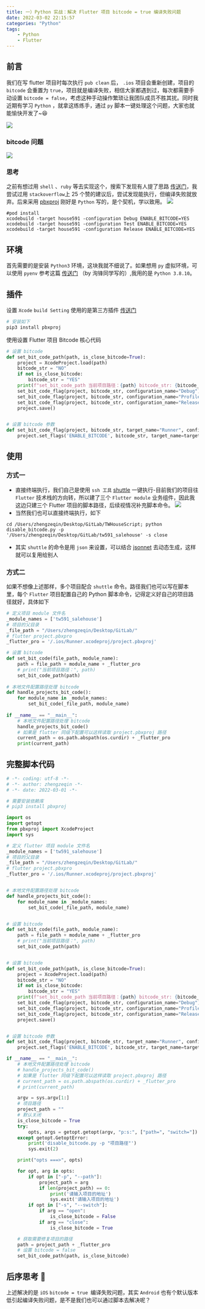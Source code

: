 ```yaml
---
title: 一）Python 实战：解决 Flutter 项目 bitcode = true 编译失败问题
date: 2022-03-02 22:15:57
categories: "Python"
tags:
	- Python
	- Flutter
---
```


## 前言
我们在写 flutter 项目时每次执行 `pub clean` 后， `.ios` 项目会重新创建，项目的 `bitcode` 会重置为 `true`，项目就是编译失败，相信大家都遇到过，每次都需要手动设置 `bitcode = false`，考虑这种手动操作繁琐让我团队成员不胜其扰。同时我近期有学习 `Python` ，就拿这练练手，通过 `py` 脚本一键处理这个问题，大家也就能愉快开发了~😆

![](/images/2022/一）Python-实战：解决-Flutter-项目-bitcode-true-编译失败问题1.png)

### bitcode 问题
![](/images/2022/一）Python-实战：解决-Flutter-项目-bitcode-true-编译失败问题/2.png)

### 思考
之前有想过用 `shell` 、`ruby` 等去实现这个，搜索下发现有人提了思路 [传送门](https://stackoverflow.com/questions/27178452/set-xcode-build-setting-from-terminal)，我尝试过用 `stackoverflow`上 25 个赞的建议后，尝试发现能执行，但编译失败就放弃。后来采用 [pbxproj](https://github.com/kronenthaler/mod-pbxproj) 刚好是 `Python` 写的，是个契机，学以致用。
![](/images/2022/一）Python-实战：解决-Flutter-项目-bitcode-true-编译失败问题/3.png)

```shell
#pod install
xcodebuild -target house591 -configuration Debug ENABLE_BITCODE=YES
xcodebuild -target house591 -configuration Test ENABLE_BITCODE=YES
xcodebuild -target house591 -configuration Release ENABLE_BITCODE=YES

```

## 环境
首先需要的是安装 `Python3` 环境，这块我就不细说了。如果想用 `py` 虚拟环境，可以使用 `pyenv` 参考这篇 [传送门](https://juejin.cn/post/7056800493753860103) （by 洵锋同学写的）,我用的是 `Python 3.8.10`。


## 插件

设置 `Xcode` `build Setting` 使用的是第三方插件 [传送门](https://github.com/kronenthaler/mod-pbxproj)

```python
# 安装如下
pip3 install pbxproj
```

使用设置 Flutter 项目 Bitcode 核心代码

```python
# 设置 bitcode
def set_bit_code_path(path, is_close_bitcode=True):
    project = XcodeProject.load(path)
    bitcode_str = "NO"
    if not is_close_bitcode:
        bitcode_str = "YES"
    print(f"set_bit_code_path 当前项目路径：{path} bitcode_str: {bitcode_str}")
    set_bit_code_flag(project, bitcode_str, configuration_name="Debug")
    set_bit_code_flag(project, bitcode_str, configuration_name="Profile")
    set_bit_code_flag(project, bitcode_str, configuration_name="Release")
    project.save()


# 设置 bitcode 参数
def set_bit_code_flag(project, bitcode_str, target_name="Runner", configuration_name='Debug'):
    project.set_flags('ENABLE_BITCODE', bitcode_str, target_name=target_name, configuration_name=configuration_name)
```

## 使用
### 方式一

- 直接终端执行，我们自己是使用 `ssh 工具`  [shuttle](https://github.com/fitztrev/shuttle)  一键执行-目前我们的项目往 `Flutter` 技术栈的方向转，所以建了三个 `Flutter module` 业务组件，因此我这边只建三个 Flutter 项目的脚本路径，后续视情况补充脚本命令。
![](/images/2022/一）Python-实战：解决-Flutter-项目-bitcode-true-编译失败问题/4.png)
- 当然我们也可以直接终端执行，如下

```shell
cd /Users/zhengzeqin/Desktop/GitLab/TWHouseScript; python disable_bitcode.py -p '/Users/zhengzeqin/Desktop/GitLab/tw591_salehouse' -s close
```

- 其实 `shuttle` 的命令是用 `json` 来设置，可以结合 [jsonnet](https://github.com/google/jsonnet) 去动态生成，这样就可以复用给别人

### 方式二

如果不想像上述那样，多个项目配合 `shuttle`  命令。路径我们也可以写在脚本里，每个 `Flutter` 项目配置自己的 Python 脚本命令，记得定义好自己的项目路径就好，具体如下


```python
# 定义项目 module 文件名
_module_names = ['tw591_salehouse']
# 项目的父目录
_file_path = "/Users/zhengzeqin/Desktop/GitLab/"
# flutter project.pbxpro
_flutter_pro = '/.ios/Runner.xcodeproj/project.pbxproj'

# 设置 bitcode
def set_bit_code(file_path, module_name):
    path = file_path + module_name + _flutter_pro
    # print("当前项目路径：", path)
    set_bit_code_path(path)
    
# 本地文件配置路径处理 bitcode
def handle_projects_bit_code():
    for module_name in _module_names:
        set_bit_code(_file_path, module_name)
        
if __name__ == "__main__":
    # 本地文件配置路径处理 bitcode
    handle_projects_bit_code()
    # 如果是 flutter 同级下配置可以这样读取 project.pbxproj 路径
    current_path = os.path.abspath(os.curdir) + _flutter_pro
    print(current_path)
```

## 完整脚本代码

```python
# -*- coding: utf-8 -*-
# -*- author: zhengzeqin -*-
# -*- date: 2022-03-01 -*-

# 需要安装依赖库
# pip3 install pbxproj

import os
import getopt
from pbxproj import XcodeProject
import sys

# 定义 flutter 项目 module 文件名
_module_names = ['tw591_salehouse']
# 项目的父目录
_file_path = "/Users/zhengzeqin/Desktop/GitLab/"
# flutter project.pbxpro
_flutter_pro = '/.ios/Runner.xcodeproj/project.pbxproj'


# 本地文件配置路径处理 bitcode
def handle_projects_bit_code():
    for module_name in _module_names:
        set_bit_code(_file_path, module_name)


# 设置 bitcode
def set_bit_code(file_path, module_name):
    path = file_path + module_name + _flutter_pro
    # print("当前项目路径：", path)
    set_bit_code_path(path)


# 设置 bitcode
def set_bit_code_path(path, is_close_bitcode=True):
    project = XcodeProject.load(path)
    bitcode_str = "NO"
    if not is_close_bitcode:
        bitcode_str = "YES"
    print(f"set_bit_code_path 当前项目路径：{path} bitcode_str: {bitcode_str}")
    set_bit_code_flag(project, bitcode_str, configuration_name="Debug")
    set_bit_code_flag(project, bitcode_str, configuration_name="Profile")
    set_bit_code_flag(project, bitcode_str, configuration_name="Release")
    project.save()


# 设置 bitcode 参数
def set_bit_code_flag(project, bitcode_str, target_name="Runner", configuration_name='Debug'):
    project.set_flags('ENABLE_BITCODE', bitcode_str, target_name=target_name, configuration_name=configuration_name)

if __name__ == "__main__":
    # 本地文件配置路径处理 bitcode
    # handle_projects_bit_code()
    # 如果是 flutter 同级下配置可以这样读取 project.pbxproj 路径
    # current_path = os.path.abspath(os.curdir) + _flutter_pro
    # print(current_path)

    argv = sys.argv[1:]
    # 项目路径
    project_path = ""
    # 默认关闭
    is_close_bitcode = True
    try:
        opts, args = getopt.getopt(argv, "p:s:", ["path=", "switch="])
    except getopt.GetoptError:
        print('disable_bitcode.py -p "项目路径"')
        sys.exit(2)

    print("opts ===>", opts)

    for opt, arg in opts:
        if opt in ["-p", "--path"]:
            project_path = arg
            if len(project_path) == 0:
                print('请输入项目的地址')
                sys.exit('请输入项目的地址')
        if opt in ["-s", "--switch"]:
            if arg == "open":
                is_close_bitcode = False
            if arg == "close":
                is_close_bitcode = True

    # 获取需要修复项目的路径
    path = project_path + _flutter_pro
    # 设置 bitcode = false
    set_bit_code_path(path, is_close_bitcode)
```

## 后序思考 🤔

上述解决的是 `iOS` ` bitcode = true  `编译失败问题，其实 `Android` 也有个默认版本低引起编译失败问题，是不是我们也可以通过脚本去解决呢？
